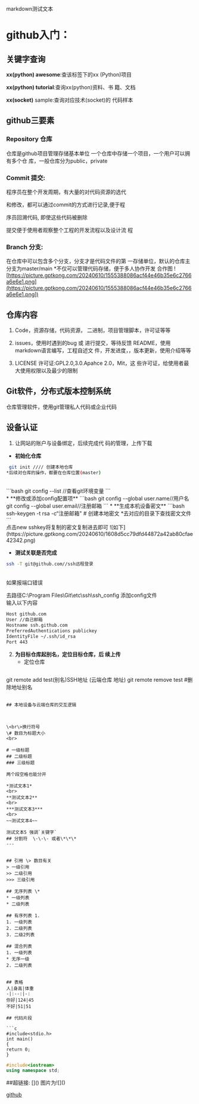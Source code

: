 markdown测试文本

# github入门：

## 关键字查询
**xx(python) awesome**:查该标签下的xx
(Python)项目

**xx(python) tutorial**:查询xx(python)资料、书
籍、文档

**xx(socket)**
sample:查询对应技术(socket)的
代码样本

## github三要素
### Repository 仓库
仓库是github项目管理存储基本单位
一个仓库中存储一个项目，一个用户可以拥有多个仓
库，一般仓库分为public，private
<br>
### Commit 提交:
程序员在整个开发周期，有大量的对代码资源的选代

和修改，都可以通过commit的方式进行记录,便于程

序员回溯代码, 即使这些代码被删除

提交便于使用者观察整个工程的开发流程以及设计流
程
<br>
### Branch 分支:
在仓库中可以包含多个分支，分支才是代码文件的第
一存储单位，默认的仓库主分支为master/main
\*不仅可以管理代码存储，便于多人协作开发
合作图
![https://picture.gptkong.com/20240610/1555388086acf44e46b35e6c2766a6e6e1.png](https://picture.gptkong.com/20240610/1555388086acf44e46b35e6c2766a6e6e1.png])

## 仓库内容
1. Code，资源存储，代码资源，
二进制，项目管理脚本，许可证等等

2. issues，使用时遇到的bug 或 进行提交，等待反馈
README，使用markdown语言编写，工程自述文
件，开发进度，，版本更新，使用介绍等等

3. LICENSE 许可证:GPL2.0,3.0.Apahce 2.0，Mit，这
些许可证，给使用者最大使用权限以及最少的限制


## Git软件，分布式版本控制系统
仓库管理软件，使用git管理私人代码或企业代码



## 设备认证

1. 让网站的账户与设备绑定，后续完成代
码的管理，上传下载
  * **初始化仓库**

  ```bash
   git init //// 创建本地仓库
*后续对仓库的操作，都要在仓库位置(master)
   ```
   <br>
  ```bash
  git config --list //查看git环境变量
  ``` 
  <br>
  * **修改或添加config配置项**
  ```bash
  git config --global user.name//用户名
  git config --global user.email//注册邮箱
  ```
  * **生成本机设备密文**
  ```bash
  ssh-keygen -t rsa -c“注册邮箱"   # 创建本地密文 *去对应的目录下查找密文文件
  ```
  <br>
  点击new sshkey将复制的密文复制进去即可
  ![如下](https://picture.gptkong.com/20240610/1608d5cc79dfd44872a42ab80cfae42342.png)

   * **测试关联是否完成**
   ```bash
   ssh -T git@github.com//ssh远程登录
   ```
   <br>
   如果报端口错误

   去路径C:\Program Files\Git\etc\ssh\ssh_config
   添加config文件
   <br>
   输入以下内容
   ```bash
   Host github.com
   User //自己邮箱
   Hostname ssh.github.com
   PreferredAuthentications publickey
   IdentityFile ~/.ssh/id_rsa
   Port 443
   ```
2. **为目标仓库起别名，定位目标仓库，后
续上传**
   * 定位仓库
   ```bash
git remote add test(别名)SSH地址 (云端仓库
地址)
git remote remove test
#删除地址别名
   ```

## 本地设备与云端仓库的交互逻辑



\<br\>换行符号
\# 数目为标题大小
<br>

# 一级标题
## 二级标题
### 三级标题

两个段空格也能分开

*测试文本1*
<br>
**测试文本2**
<br>
***测试文本3***
<br>
~~测试文本4~~

测试文本5 强调`关键字`
## 分割符  \-\-\- 或者\*\*\*
---


## 引用 \> 数目有关
> 一级引用
>> 二级引用
>>> 三级引用

## 无序列表 \*
* 一级列表
 * 二级列表

## 有序列表 1.
1. 一级列表
  2. 二级列表
  3. 二级2列表

## 混合列表
1. 一级列表
  * 无序一级
  2. 二级列表


## 表格
人|身高|体重
-|:--:|-:
你好|124|45
不好|51|51

## 代码片段

```c
#include<stdio.h>
int main()
{
return 0;
}
```

```cpp
#include<iostream>
using namespace std;
```
##超链接: \[\]\(\)  图片为\!\[\]\(\)

[github](https://github.com/)
